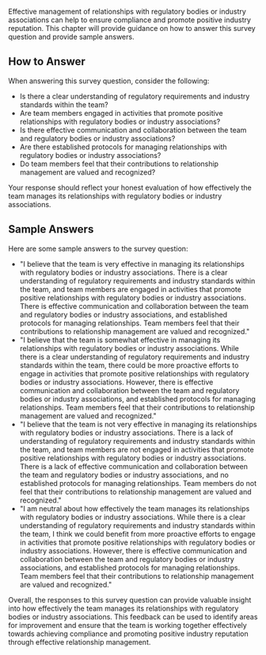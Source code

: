

Effective management of relationships with regulatory bodies or industry associations can help to ensure compliance and promote positive industry reputation. This chapter will provide guidance on how to answer this survey question and provide sample answers.

How to Answer
-------------

When answering this survey question, consider the following:

* Is there a clear understanding of regulatory requirements and industry standards within the team?
* Are team members engaged in activities that promote positive relationships with regulatory bodies or industry associations?
* Is there effective communication and collaboration between the team and regulatory bodies or industry associations?
* Are there established protocols for managing relationships with regulatory bodies or industry associations?
* Do team members feel that their contributions to relationship management are valued and recognized?

Your response should reflect your honest evaluation of how effectively the team manages its relationships with regulatory bodies or industry associations.

Sample Answers
--------------

Here are some sample answers to the survey question:

* "I believe that the team is very effective in managing its relationships with regulatory bodies or industry associations. There is a clear understanding of regulatory requirements and industry standards within the team, and team members are engaged in activities that promote positive relationships with regulatory bodies or industry associations. There is effective communication and collaboration between the team and regulatory bodies or industry associations, and established protocols for managing relationships. Team members feel that their contributions to relationship management are valued and recognized."
* "I believe that the team is somewhat effective in managing its relationships with regulatory bodies or industry associations. While there is a clear understanding of regulatory requirements and industry standards within the team, there could be more proactive efforts to engage in activities that promote positive relationships with regulatory bodies or industry associations. However, there is effective communication and collaboration between the team and regulatory bodies or industry associations, and established protocols for managing relationships. Team members feel that their contributions to relationship management are valued and recognized."
* "I believe that the team is not very effective in managing its relationships with regulatory bodies or industry associations. There is a lack of understanding of regulatory requirements and industry standards within the team, and team members are not engaged in activities that promote positive relationships with regulatory bodies or industry associations. There is a lack of effective communication and collaboration between the team and regulatory bodies or industry associations, and no established protocols for managing relationships. Team members do not feel that their contributions to relationship management are valued and recognized."
* "I am neutral about how effectively the team manages its relationships with regulatory bodies or industry associations. While there is a clear understanding of regulatory requirements and industry standards within the team, I think we could benefit from more proactive efforts to engage in activities that promote positive relationships with regulatory bodies or industry associations. However, there is effective communication and collaboration between the team and regulatory bodies or industry associations, and established protocols for managing relationships. Team members feel that their contributions to relationship management are valued and recognized."

Overall, the responses to this survey question can provide valuable insight into how effectively the team manages its relationships with regulatory bodies or industry associations. This feedback can be used to identify areas for improvement and ensure that the team is working together effectively towards achieving compliance and promoting positive industry reputation through effective relationship management.
